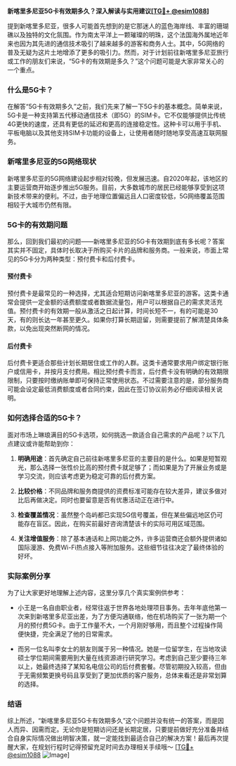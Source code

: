 **新喀里多尼亚5G卡有效期多久？深入解读与实用建议[[TG💪+ @esim1088](https://t.me/s/esim1088)]**

提到新喀里多尼亚，很多人可能首先想到的是它那迷人的蓝色海岸线、丰富的珊瑚礁以及独特的文化氛围。作为南太平洋上一颗璀璨的明珠，这个法国海外属地近年来也因为其先进的通信技术吸引了越来越多的游客和商务人士。其中，5G网络的普及无疑为这片土地增添了更多的吸引力。然而，对于计划前往新喀里多尼亚旅行或工作的朋友们来说，“5G卡的有效期是多久？”这个问题可能是大家非常关心的一个重点。

### 什么是5G卡？

在解答“5G卡有效期多久”之前，我们先来了解一下5G卡的基本概念。简单来说，5G卡是一种支持第五代移动通信技术（即5G）的SIM卡。它不仅能够提供比传统4G更快的速度，还具有更低的延迟和更高的连接稳定性。这种卡可以用于手机、平板电脑以及其他支持SIM卡功能的设备上，让使用者随时随地享受高速互联网服务。

### 新喀里多尼亚的5G网络现状

新喀里多尼亚的5G网络建设起步相对较晚，但发展迅速。自2020年起，该地区的主要运营商开始逐步推出5G服务。目前，大多数城市的居民已经能够享受到这项新技术带来的便利。不过，由于地理位置偏远且人口密度较低，5G网络覆盖范围相较于大城市仍然有限。

### 5G卡的有效期问题

那么，回到我们最初的问题——新喀里多尼亚的5G卡有效期到底有多长呢？答案其实并不固定，具体时长取决于所购买卡片的品牌和服务商。一般来说，市面上常见的5G卡分为两种类型：预付费卡和后付费卡。

#### 预付费卡

预付费卡是最常见的一种选择，尤其适合短期访问新喀里多尼亚的游客。这类卡通常会提供一定金额的话费额度或者数据流量包，用户可以根据自己的需求灵活充值。预付费卡的有效期一般从激活之日起计算，时间长短不一，有的可能是30天，有的则长达一年甚至更久。如果你打算长期逗留，则需要提前了解清楚具体条款，以免出现突然断网的情况。

#### 后付费卡

后付费卡更适合那些计划长期居住或工作的人群。这类卡通常要求用户绑定银行账户或信用卡，并按月支付费用。相比预付费卡而言，后付费卡没有明确的有效期限限制，只要按时缴纳账单即可保持正常使用状态。不过需要注意的是，部分服务商可能会设定最低消费额度或者合同约束，因此在签订协议前务必仔细阅读相关说明。

### 如何选择合适的5G卡？

面对市场上琳琅满目的5G卡选项，如何挑选一款适合自己需求的产品呢？以下几点建议或许能帮助到你：

1. **明确用途**：首先确定自己前往新喀里多尼亚的主要目的是什么。如果是短暂观光，那么选择一张性价比高的预付费卡就足够了；而如果是为了开展业务或是学习交流，则应该考虑更为稳定可靠的后付费方案。
   
2. **比较价格**：不同品牌和服务商提供的资费标准可能存在较大差异，建议多做对比后再做决定。同时也要留意是否有优惠活动正在进行中。
   
3. **检查覆盖情况**：虽然整个岛屿都已实现5G信号覆盖，但在某些偏远地区仍可能存在盲区。因此，在购买前最好咨询清楚该卡的实际可用区域范围。
   
4. **关注增值服务**：除了基本通话和上网功能之外，许多运营商还会额外提供诸如国际漫游、免费Wi-Fi热点接入等附加服务。这些细节往往决定了最终体验的好坏。

### 实际案例分享

为了让大家更好地理解上述内容，这里分享几个真实案例供参考：

- 小王是一名自由职业者，经常往返于世界各地处理项目事务。去年年底他第一次来到新喀里多尼亚出差，为了方便沟通联络，他在机场购买了一张为期一个月的预付费5G卡。由于工作量不大，一个月刚好够用，而且整个过程操作简便快捷，完全满足了他的日常需求。
  
- 而另一位名叫李女士的朋友则属于另一种情况。她是一位留学生，在当地攻读硕士学位期间需要用到大量在线资源进行研究学习。考虑到自己至少要待三年以上，她最终选择了某知名电信公司的后付费套餐。尽管初期投入较高，但由于无需频繁更换号码且享受到了更加优质的客户服务，总体来看还是非常划算的选择。

### 结语

综上所述，“新喀里多尼亚5G卡有效期多久”这个问题并没有统一的答案，而是因人而异、因需而定。无论你是短期访问还是长期定居，只要提前做好充分准备并结合自身实际情况做出明智决策，就一定能找到最适合自己的解决方案！最后再次提醒大家，在规划行程时记得预留充足时间去办理相关手续哦～ [[TG💪+ @esim1088](https://t.me/s/esim1088) ![Image](https://i.postimg.cc/4NQfJmqS/Snipaste-2025-05-13-00-14-12.png)]